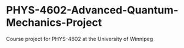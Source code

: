 # PHYS-4602-Advanced-Quantum-Mechanics-Project
Course project for PHYS-4602 at the University of Winnipeg
